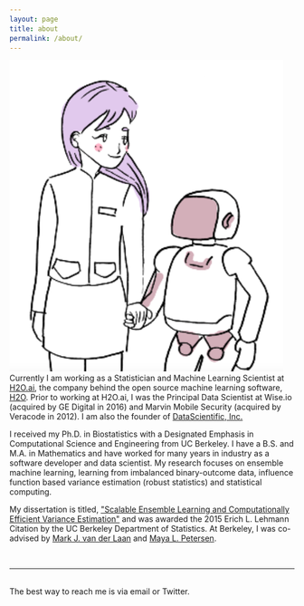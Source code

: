 ```yaml
---
layout: page
title: about
permalink: /about/
---
```


<img class="col one right" src="/img/profile_pic.png">

<br/>
Currently I am working as a Statistician and Machine Learning Scientist at <a href="http://h2o.ai/">H2O.ai</a>, the company behind the open source machine learning software, <a href="https://github.com/h2oai/h2o-3">H2O</a>.  Prior to working at H2O.ai, I was the Principal Data Scientist at Wise.io (acquired by GE Digital in 2016) and Marvin Mobile Security (acquired by Veracode in 2012).  I am also the founder of <a href="http://datascientific.com/">DataScientific, Inc.</a>

I received my Ph.D. in Biostatistics with a Designated Emphasis in Computational Science and Engineering from UC Berkeley. I have a B.S. and M.A. in Mathematics and have worked for many years in industry as a software developer and data scientist. My research focuses on ensemble machine learning, learning from imbalanced binary-outcome data, influence function based variance estimation (robust statistics) and statistical computing.

My dissertation is titled, <a href="http://www.stat.berkeley.edu/~ledell/papers/ledell-phd-thesis.pdf"> "Scalable Ensemble Learning and Computationally Efficient Variance Estimation"</a> and was awarded the 2015 Erich L. Lehmann Citation by the UC Berkeley Department of Statistics.  At Berkeley, I was co-advised by <a href="http://www.stat.berkeley.edu/~laan/Laan/laan.html">Mark J. van der Laan</a> and <a href="http://www.sph.berkeley.edu/maya-petersen">Maya L. Petersen</a>.

<br/>
<hr/>
<br/>
<span class="contacticon center">
	<a href="mailto:oss@ledell.org"><i class="fa fa-envelope-square"></i></a>
	<a href="https://github.com/ledell" target="_blank"><i class="fa fa-github-square"></i></a>
		<a href="https://stackoverflow.com/users/5451344/erin-ledell?tab=profile" target="_blank"><i class="fa fa-stack-overflow"></i></a>
	<a href="https://twitter.com/ledell" target="_blank"><i class="fa fa-twitter-square"></i></a>
</span>

<div class="col three caption">
	The best way to reach me is via email or Twitter.
</div>

